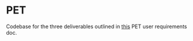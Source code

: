# PET
Codebase for the three deliverables outlined in [this](https://docs.google.com/document/d/1T14-rTBFU5q5iZ-J5bzTp0FzPaX76jb0ezTgsqhl6gI/edit) PET user requirements doc.
